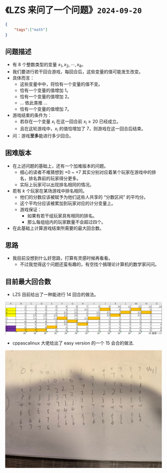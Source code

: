 # 《LZS 来问了一个问题》`2024-09-20`

```json
{
    "tags":["math"]
}
```

##  问题描述

- 有 $8$ 个整数类型的变量 $x_1, x_2, \cdots, x_8$。
- 我们要进行若干回合游戏，每回合后，这些变量的值可能发生改变。
- 具体而言：
  - 这些变量中中，将恰有一个变量的值不变。
  - 恰有一个变量的值增加 1。
  - 恰有一个变量的值增加 2。
  - ... 依此类推 ...
  - 恰有一个变量的值增加 7。
- 游戏结束的条件为：
  - 若存在一个变量 $x_i$ 在这一回合前 $x_i\geq 20$ 已经成立。
  - 且在这轮游戏中，$x_i$ 的值恰增加了 7，则游戏在这一回合后结束。
- 问：游戏**至多**能进行多少回合。

## 困难版本

- 在上述问题的基础上，还有一个加难版本的问题。
  - 细心的读者不难猜想到 +0 ~ +7 其实分别对应着某个玩家在游戏中的排名，排名靠前的玩家得分更多。
  - 实际上玩家可以出现排名相同的情况。
- 若有 $k$ 个玩家在某场游戏中排名相同。
  - 他们的分数应该被赋予为他们这些人共享的 “分数区间” 的平均分。
  - 这个平均分应该被累加到玩家对应的计分变量上。
  - 游戏保证：
    - 如果有若干组玩家具有相同的排名。
    - 那么每组组内的玩家数量不会超过四个。
- 在此基础上计算游戏结束所需要的最大回合数。

## 思路

- 我目前没想到什么好思路，打算有灵感时候再看看。
  - 不过我觉得这个问题还蛮有趣的，有空找个搞理论计算机的数学家问问。

## 目前最大回合数

- LZS 目前给出了一种能进行 14 回合的做法。

<img src="../../blob/img/2024-09-21_sample14.jpg">

- cppascalinux 大佬给出了 easy version 的一个 15 会合的做法.

<img src="../../blob/img/2024-09-22_hjq-sample.jpg">

